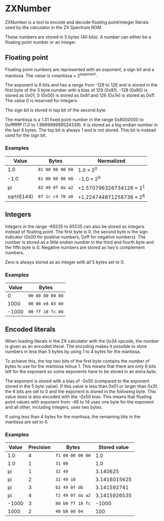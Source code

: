 # ZXNumber

ZXNumber is a tool to encode and decode floating point/integer literals used by the calculator in the ZX Spectrum ROM.

These numbers are stored in 5 bytes (40 bits). A number can either be a floating point number or an integer.

## Floating point
Floating point numbers are represented with an exponent, a sign bit and a mantissa. The value is ±mantissa × 2<sup>exponent</sup>.

The exponent is 8 bits and has a range from -128 to 126 and is stored in the first byte of the 5 byte number with a bias of 129 (0x81). -128 (0x80) is stored as 0x01, 0 (0x00) is stored as 0x81 and 126 (0x7e) is stored as 0xff. The value 0 is reserved for integers.

The sign bit is stored in top bit of the second byte.

The mantissa is a 1.31 fixed point number in the range 0x8000000 to 0xffffffff (1.0 to 1.999999999534339). It is stored as a big endian number in the last 4 bytes. The top bit is always 1 and is not stored. This bit is instead used for the sign bit.

### Examples

Value | Bytes | Normalized
----- | ----- | ----------
1.0 | `81 00 00 00 00` | 1.0 × 2<sup>0</sup>
-1.0 | `81 80 00 00 00` | -1.0 × 2<sup>0</sup>
pi | `82 49 0f da a2` | +1.570796326734126 × 2<sup>1</sup>
sqrt(6144) | `87 1c c4 70 a0` | +1.224744871258736 × 2<sup>6</sup>

## Integers

Integers in the range -65535 to 65535 can also be stored as integers instead of floating point. The first byte is 0, the second byte is the sign indicator (0x00 for positive numbers, 0xff for negative numbers). The number is stored as a little endian number in the third and fourth byte and the fifth byte is 0. Negative numbers are stored as two's complement numbers.

Zero is always stored as an integer with all 5 bytes set to 0.

### Examples

Value | Bytes
----  | -----
0 | `00 00 00 00 00`
1000 | `00 00 e8 03 00`
-1000 | `00 ff 18 fc 00`

## Encoded literals

When loading literals in the ZX calculator with the 0x34 opcode, the number is given as an encoded literal. The encoding makes it possible to store numbers in less than 5 bytes by using 1 to 4 bytes for the mantissa.

To achieve this, the top two bits of the first byte contains the number of bytes to use for the mantissa minus 1. This means that there are only 6 bits left for the exponent so some exponents have to be stored in an extra byte.

The exponent is stored with a bias of -0x50 (compared to the exponent stored in the 5 byte value). If this value is less than 0x01 or larger than 0x3f, the 6 bits are set to 0 and the exponent is stored in the following byte. This value does is also encoded with the -0x50 bias. This means that floating point values with exponent from -48 to 14 uses one byte for the exponent and all other, including integers, uses two bytes.

If using less than 4 bytes for the mantissa, the remaining bits in the mantissa are set to 0.

### Examples

Value | Precision | Bytes | Stored value
----- | --------- | ----- | ------------
1.0 | 4 | `f1 00 00 00 00` | 1.0
1.0 | 1 | `31 00` | 1.0
pi | 1 | `32 49` | 3.140625
pi | 2 | `32 49 10` | 3.1416015625
pi | 3 | `b2 49 0f db` | 3.141592741
pi | 4 | `f2 49 0f da a2` | 3.1415926535
-1000 | 3 | `80 b0 ff 18 fc` | -1000
1000 | 2 | `40 b0 00 64` | 100
